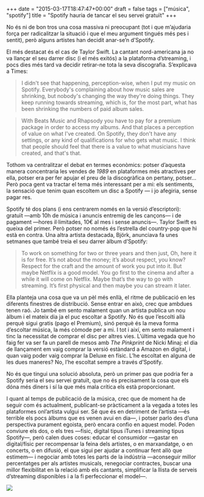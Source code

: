 +++
date = "2015-03-17T18:47:47+00:00"
draft = false
tags = ["música", "spotify"]
title = "Spotify hauria de tancar el seu servei gratuït"
+++
<p>No és ni de bon tros una cosa massiva ni preocupant (tot i que m’ajudaria força per
radicalitzar la situació i que el meu argument tingués més pes i sentit), però
alguns artistes han decidit anar-se’n d’Spotify.&nbsp;</p><!-- more --><p>El més destacat és el cas de
Taylor Swift. La cantant nord-americana ja no va llançar el seu darrer disc (i
el més exitós) a la plataforma d’streaming, i pocs dies més tard va decidir
retirar-ne tota la seva discografia. S’explicava a Times:</p><blockquote>I didn't
see that happening, perception-wise, when I put my music on Spotify.
Everybody's complaining about how music sales are shrinking, but nobody's
changing the way they're doing things. They keep running towards streaming,
which is, for the most part, what has been shrinking the numbers of paid album
sales.</blockquote><blockquote>With Beats Music
and Rhapsody you have to pay for a premium package in order to access my
albums. And that places a perception of value on what I've created. On Spotify,
they don't have any settings, or any kind of qualifications for who gets what
music. I think that people should feel that there is a value to what musicians
have created, and that's that.</blockquote><p>Tothom va
centralitzar el debat en termes econòmics: potser d’aquesta manera concentraria
les vendes de <i>1989 </i>en plataformes més atractives per ella, potser era per fer
apujar el preu de la discogràfica on pertany, potser... Però poca gent va
tractar el tema més interessant per a mi: els sentiments, la sensació que tenim
quan escoltem un disc a Spotify — i jo afegiria, sense pagar res.</p><p>Spotify té dos
plans (i ens centrarem només en la versió d’escriptori): gratuït —amb 10h de
música i anuncis entremig de les cançons— i de pagament —hores il·limitades,
10€ al mes i sense anuncis—. Taylor Swift es queixa del primer. Però potser no
només és l’estrella del country-pop que hi està en contra. Una altra artista
destacada, Björk, anunciava fa unes setmanes que també treia el seu darrer
àlbum d’Spotify:</p><blockquote>To work on
something for two or three years and then just, Oh, here it is for free. It’s
not about the money; it’s about respect, you know? Respect for the craft and
the amount of work you put into it. But maybe Netflix is a good model. You go
first to the cinema and after a while it will come on ­Netflix. Maybe that’s
the way to go with streaming. It’s first physical and then maybe you can stream
it later.</blockquote><p>Ella planteja una
cosa que va un pèl més enllà, el ritme de publicació en les diferents finestres
de distribució. Sense entrar en això, crec que ambdues tenen raó. Jo també em
sento malament quan un artista publica un nou àlbum i el mateix dia ja el puc
escoltar a Spotify. No és que l’escolti allà perquè sigui gratis (pago el
Premium), sinó perquè és la meva forma d’escoltar música, la més còmode per a
mi. I tot i així, em sento malament i tinc la necessitat de comprar el disc per
altres vies. L’última vegada que ho faig fer va ser fa un parell de mesos amb <i>The Pinkprint</i> de Nicki Minaj: el dia de llançament em vaig comprar la versió
estàndard a Amazon en digital, i quan vaig poder vaig comprar la Deluxe en físic.
L’he escoltat en alguna de les dues maneres? No, l’he escoltat sempre a través
d’Spotify.</p><p>No és que tingui
una solució absoluta, però un primer pas que podria fer a Spotify seria el seu
servei gratuït, que no és precisament la cosa que els dóna més diners i sí la
que més mala crítica els està proporcionant. </p><p>I quant al temps
de publicació de la música, crec que de moment ha de seguir com és actualment,
publicant-se pràcticament a la vegada a totes les plataformes onl’artista
vulgui ser. Sé que és en detriment de l’artista —és terrible els pocs àlbums
que es venen avui en dia—, i potser parlo des d’una perspectiva purament egoista,
però encara confio en aquest model. Poden conviure els dos, o els tres —físic,
digital tipus iTunes i streaming tipus Spotify—, però calen dues coses: educar
el consumidor —gastar en digital/físic per recompensar la feina dels artistes,
o en marxandatge, o en concerts, o en difusió, el que sigui per ajudar a
continuar fent allò que estimem— i negociar amb totes les parts de la indústria
—aconseguir millor percentatges per als artistes musicals, renegociar
contractes, buscar una millor flexibilitat en la relació amb els cantants, simplificar
la llista de serveis d’streaming disponibles i a la fi perfeccionar el model—.</p>

<img id="splash" src="http://i.imgur.com/PEFbh1k.png"/> 